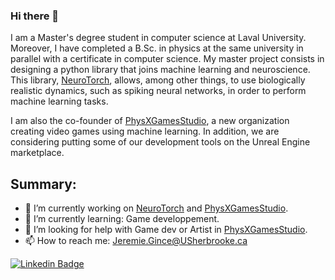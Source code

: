 ### Hi there 👋


I am a Master's degree student in computer science at Laval University. Moreover, I have completed a B.Sc. in physics at the same university in parallel with a certificate in computer science. My master project consists in designing a python library that joins machine learning and neuroscience. This library, [NeuroTorch](https://github.com/NeuroTorch), allows, among other things, to use biologically realistic dynamics, such as spiking neural networks, in order to perform machine learning tasks.

I am also the co-founder of [PhysXGamesStudio](https://github.com/PhysX-Games), a new organization creating video games using machine learning. In addition, we are considering putting some of our development tools on the Unreal Engine marketplace.


Summary:
--------
- 🔭 I’m currently working on [NeuroTorch](https://github.com/NeuroTorch) and [PhysXGamesStudio](https://github.com/PhysX-Games).
- 🌱 I’m currently learning: Game developpement.
- 🤔 I’m looking for help with Game dev or Artist in [PhysXGamesStudio](https://github.com/PhysX-Games).
- 📫 How to reach me: Jeremie.Gince@USherbrooke.ca

[![Linkedin Badge](https://img.shields.io/badge/-Jérémie_Gince-blue?style=flat&logo=Linkedin&logoColor=white)](https://www.linkedin.com/in/j%C3%A9r%C3%A9mie-gince-7b64861b2/)
